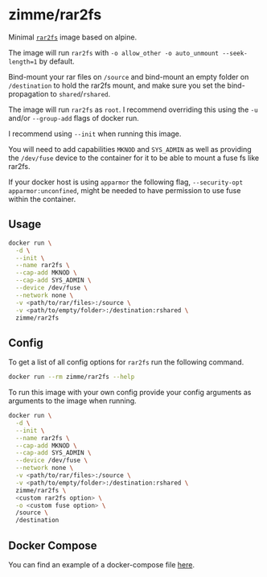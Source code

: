 # zimme/rar2fs

Minimal [`rar2fs`] image based on alpine.

The image will run `rar2fs` with `-o allow_other -o auto_unmount
--seek-length=1` by default.

Bind-mount your rar files on `/source` and bind-mount an empty folder on
`/destination` to hold the rar2fs mount, and make sure you set the
bind-propagation to `shared`/`rshared`.

The image will run `rar2fs` as `root`. I recommend overriding this
using the `-u` and/or `--group-add` flags of docker run.

I recommend using `--init` when running this image.

You will need to add capabilities `MKNOD` and `SYS_ADMIN` as well as
providing the `/dev/fuse` device to the container for it to be able to
mount a fuse fs like rar2fs.

If your docker host is using `apparmor` the following flag,
`--security-opt apparmor:unconfined`, might be needed to have
permission to use fuse within the container.

## Usage

```sh
docker run \
  -d \
  --init \
  --name rar2fs \
  --cap-add MKNOD \
  --cap-add SYS_ADMIN \
  --device /dev/fuse \
  --network none \
  -v <path/to/rar/files>:/source \
  -v <path/to/empty/folder>:/destination:rshared \
  zimme/rar2fs
```

## Config

To get a list of all config options for `rar2fs` run the following
command.

```sh
docker run --rm zimme/rar2fs --help
```

To run this image with your own config provide your config arguments as
arguments to the image when running.

```sh
docker run \
  -d \
  --init \
  --name rar2fs \
  --cap-add MKNOD \
  --cap-add SYS_ADMIN \
  --device /dev/fuse \
  --network none \
  -v <path/to/rar/files>:/source \
  -v <path/to/empty/folder>:/destination:rshared \
  zimme/rar2fs \
  <custom rar2fs option> \
  -o <custom fuse option> \
  /source \
  /destination
```

## Docker Compose

You can find an example of a docker-compose file [here][docker-compose.yml].

[docker-compose.yml]: https://github.com/zimme/docker-rar2fs/blob/master/docker-compose.example.yml
[`rar2fs`]: https://github.com/hasse69/rar2fs
